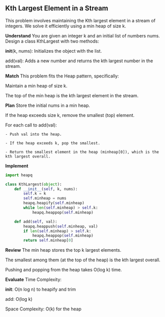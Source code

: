 ## Kth Largest Element in a Stream
This problem involves maintaining the Kth largest element in a stream of integers. We solve it efficiently using a min heap of size k.

**Understand**
You are given an integer k and an initial list of numbers nums.
Design a class KthLargest with two methods:

__init__(k, nums): Initializes the object with the list.

add(val): Adds a new number and returns the kth largest number in the stream.

**Match**
This problem fits the Heap pattern, specifically:

Maintain a min heap of size k.

The top of the min heap is the kth largest element in the stream.

**Plan**
Store the initial nums in a min heap.

If the heap exceeds size k, remove the smallest (top) element.

For each call to add(val):

    - Push val into the heap.

    - If the heap exceeds k, pop the smallest.

    - Return the smallest element in the heap (minheap[0]), which is the kth largest overall.

**Implement**
```python
import heapq

class KthLargest(object):
    def __init__(self, k, nums):
        self.k = k
        self.minheap = nums
        heapq.heapify(self.minheap)
        while len(self.minheap) > self.k:
            heapq.heappop(self.minheap)

    def add(self, val):
        heapq.heappush(self.minheap, val)
        if len(self.minheap) > self.k:
            heapq.heappop(self.minheap)
        return self.minheap[0]
```

**Review**
The min heap stores the top k largest elements.

The smallest among them (at the top of the heap) is the kth largest overall.

Pushing and popping from the heap takes O(log k) time.

**Evaluate**
Time Complexity:

__init__: O(n log n) to heapify and trim

add: O(log k)

Space Complexity: O(k) for the heap

